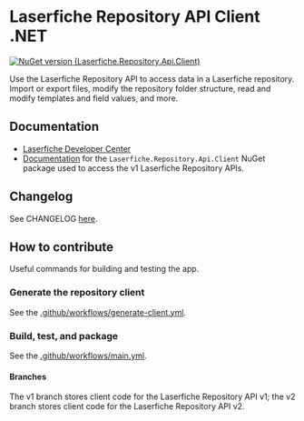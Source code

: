 # Laserfiche Repository API Client .NET
[![NuGet version (Laserfiche.Repository.Api.Client)](https://img.shields.io/nuget/v/Laserfiche.Repository.Api.Client.svg?style=flat-square)](https://www.nuget.org/packages/Laserfiche.Repository.Api.Client)

Use the Laserfiche Repository API to access data in a Laserfiche repository. Import or export files, modify the repository folder structure, read and modify templates and field values, and more.

## Documentation
- [Laserfiche Developer Center](https://developer.laserfiche.com/)
- [Documentation](https://laserfiche.github.io/lf-repository-api-client-dotnet/docs/v1/index.html) for the `Laserfiche.Repository.Api.Client` NuGet package used to access the v1 Laserfiche Repository APIs.

## Changelog
See CHANGELOG [here](https://github.com/Laserfiche/lf-repository-api-client-dotnet/blob/v1/CHANGELOG.md).

## How to contribute
Useful commands for building and testing the app.

### Generate the repository client
See the [.github/workflows/generate-client.yml](https://github.com/Laserfiche/lf-repository-api-client-dotnet/blob/v1/.github/workflows/generate-client.yml).

### Build, test, and package
See the [.github/workflows/main.yml](https://github.com/Laserfiche/lf-repository-api-client-dotnet/blob/v1/.github/workflows/main.yml).

#### Branches
The v1 branch stores client code for the Laserfiche Repository API v1; the v2 branch stores client code for the Laserfiche Repository API v2.